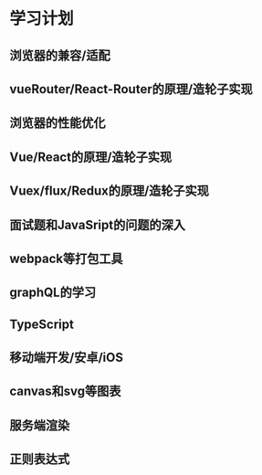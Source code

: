 # 学习计划

## 浏览器的兼容/适配

## vueRouter/React-Router的原理/造轮子实现

## 浏览器的性能优化

## Vue/React的原理/造轮子实现

## Vuex/flux/Redux的原理/造轮子实现

## 面试题和JavaSript的问题的深入

## webpack等打包工具

## graphQL的学习

## TypeScript

## 移动端开发/安卓/iOS

## canvas和svg等图表

## 服务端渲染

## 正则表达式